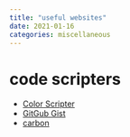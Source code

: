 ```yaml
---
title: "useful websites"
date: 2021-01-16
categories: miscellaneous
---
```


# code scripters

- [Color Scripter](https://colorscripter.com/)
- [GitGub Gist](https://gist.github.com/)
- [carbon](https://carbon.now.sh/)
